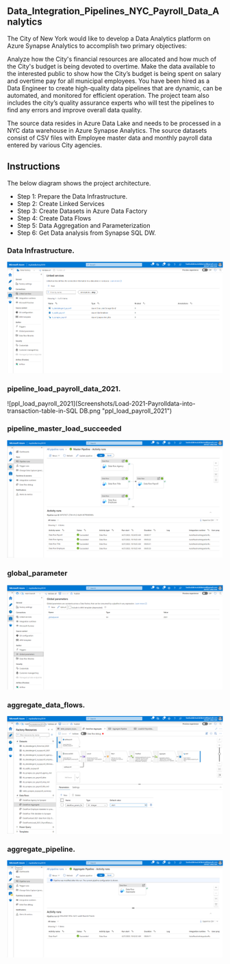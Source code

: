 ## Data_Integration_Pipelines_NYC_Payroll_Data_Analytics

The City of New York would like to develop a Data Analytics platform on Azure Synapse Analytics to accomplish two primary objectives:

Analyze how the City's financial resources are allocated and how much of the City's budget is being devoted to overtime.
Make the data available to the interested public to show how the City’s budget is being spent on salary and overtime pay for all municipal employees.
You have been hired as a Data Engineer to create high-quality data pipelines that are dynamic, can be automated, and monitored for efficient operation. The project team also includes the city’s quality assurance experts who will test the pipelines to find any errors and improve overall data quality.

The source data resides in Azure Data Lake and needs to be processed in a NYC data warehouse in Azure Synapse Analytics. The source datasets consist of CSV files with Employee master data and monthly payroll data entered by various City agencies.


## Instructions
The below diagram shows the project architecture.  
- Step 1: Prepare the Data Infrastructure.
- Step 2: Create Linked Services
- Step 3: Create Datasets in Azure Data Factory
- Step 4: Create Data Flows
- Step 5: Data Aggregation and Parameterization
- Step 6: Get Data analysis from Synapse SQL DW.


### Data Infrastructure.

![linkservices](Screenshots/linkservices.png "linkservices")

### pipeline_load_payroll_data_2021.

![ppl_load_payroll_2021](Screenshots/Load-2021-Payrolldata-into-transaction-table-in-SQL DB.png "ppl_load_payroll_2021")

### pipeline_master_load_succeeded

![pipeline_master_load_succeeded](Screenshots/MasterPipelineSuccesed.png "pipeline_master_load_succeeded")

 ### global_parameter

 ![global_parameter](Screenshots/GlobalParam.png "global_parameter")
 
### aggregate_data_flows.

![aggregate_data_flows](Screenshots/Aggregateflow.png "aggregate_data_flows")

### aggregate_pipeline.

![aggregate_pipeline](Screenshots/AggregatePipelineSuccesed.png "aggregate_pipeline")
